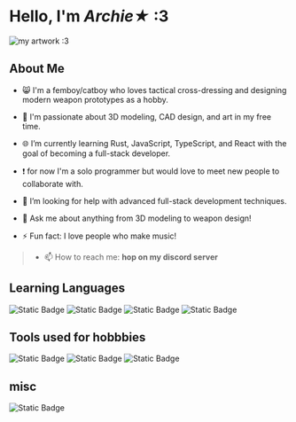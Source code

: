 # Hello, I'm *Archie★* :3
![my artwork :3](https://media.discordapp.net/attachments/1210899025671495692/1210899141551722506/KALASH_-_Copy.png?ex=65ec3cb4&is=65d9c7b4&hm=91600e5c420123c6f3896f46d63b630d15be92a98fcdd96fecb2165d1763994c&=&format=webp&quality=lossless&width=1170&height=392)
## About Me
- 😸 I'm a femboy/catboy who loves tactical cross-dressing and designing modern weapon prototypes as a hobby.
- 🎨 I'm passionate about 3D modeling, CAD design, and art in my free time.
- 🌐 I’m currently learning Rust, JavaScript, TypeScript, and React with the goal of becoming a full-stack developer.


- ❗ for now I'm a solo programmer but would love to meet new people to collaborate with.


- 🤔 I’m looking for help with advanced full-stack development techniques.
- 💬 Ask me about anything from 3D modeling to weapon design!
- ⚡ Fun fact: I love people who make music!


>- 📫 How to reach me: **hop on my discord server**

## Learning Languages
![Static Badge](https://img.shields.io/badge/Rust-%23f79d16?style=flat&logo=Rust)
![Static Badge](https://img.shields.io/badge/Javascript-%23323330?style=flat&logo=Javascript)
![Static Badge](https://img.shields.io/badge/Typescript-%23323330?style=flat&logo=Typescript)
![Static Badge](https://img.shields.io/badge/React-%23323330?style=flat&logo=React)

## Tools used for hobbbies
![Static Badge](https://img.shields.io/badge/Blender-%23323330?style=flat&logo=Blender)
![Static Badge](https://img.shields.io/badge/Fusion-%23323330?style=flat&logo=Autodesk)
![Static Badge](https://img.shields.io/badge/unreal%20engine%205-%23323330?style=flat&logo=unreal%20engine)
## misc
![Static Badge](https://img.shields.io/badge/join-%23ff8cbe?style=flat&logo=discord&logoColor=%23ff8cbe&label=my%20silly%20femboy%20server&link=https%3A%2F%2Fdiscord.gg%2FPMmnzxqrK9)

